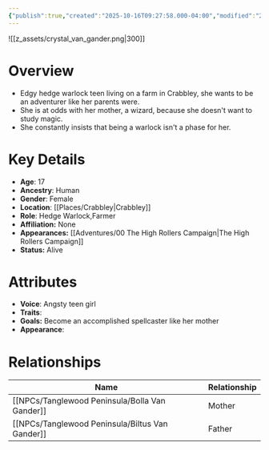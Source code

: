 ```yaml
---
{"publish":true,"created":"2025-10-16T09:27:58.000-04:00","modified":"2025-10-16T14:03:38.528-04:00","published":"2025-10-16T14:03:38.528-04:00","cssclasses":"","Age":"17","Ancestry":"Human","Gender":"Female","Location":["[[Crabbley]]"],"Role":["Hedge Warlock","Farmer"],"Affiliation":["None"],"Appearances":["[[00 The High Rollers Campaign|The High Rollers Campaign]]"],"Status":"Alive"}
---
```


![[z_assets/crystal_van_gander.png|300]]

# Overview
- Edgy hedge warlock teen living on a farm in Crabbley, she wants to be an adventurer like her parents were.
- She is at odds with her mother, a wizard, because she doesn't want to study magic. 
- She constantly insists that being a warlock isn't a phase for her.

# Key Details
- **Age**: 17
- **Ancestry**: Human
- **Gender**: Female
- **Location**: [[Places/Crabbley\|Crabbley]]
- **Role**: Hedge Warlock,Farmer
- **Affiliation:** None
- **Appearances:** [[Adventures/00 The High Rollers Campaign\|The High Rollers Campaign]]
- **Status:** Alive

# Attributes
- **Voice**: Angsty teen girl
- **Traits**: 
- **Goals:** Become an accomplished spellcaster like her mother
- **Appearance**: 

# Relationships

| Name                  | Relationship |
| --------------------- | ------------ |
| [[NPCs/Tanglewood Peninsula/Bolla Van Gander]]  | Mother       |
| [[NPCs/Tanglewood Peninsula/Biltus Van Gander]] | Father       |
